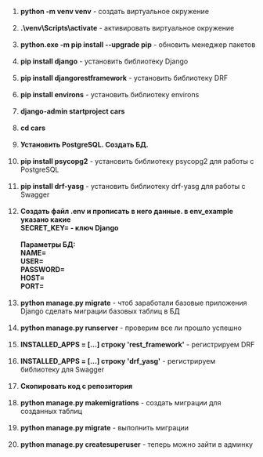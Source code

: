 <ol>
    <li><b>python -m venv venv</b> - создать виртуальное окружение</li><br>
    <li><b>.\venv\Scripts\activate</b> - активировать виртуальное окружение</li><br>
    <li><b>python.exe -m pip install --upgrade pip</b> - обновить менеджер пакетов</li><br>
    <li><b>pip install django</b> - установить библиотеку Django</li><br>
    <li><b>pip install djangorestframework</b> - установить библиотеку DRF</li><br>
    <li><b>pip install environs</b> - установить библиотеку environs</li><br>
    <li><b>django-admin startproject cars</b></li><br>
    <li><b>cd cars</b></li><br>
    <li><b>Установить PostgreSQL. Создать БД.</b></li><br>
    <li><b>pip install psycopg2</b> - установить библиотеку psycopg2 для работы с PostgreSQL</li><br>
    <li><b>pip install drf-yasg</b> - установить библиотеку drf-yasg для работы с Swagger</li><br>
    <li><b>Создать файл .env и прописать в него данные. в env_example указано какие<br>
        SECRET_KEY= - ключ Django<br>
        <br>
        Параметры БД:<br>
        NAME=<br>
        USER=<br>
        PASSWORD=<br>
        HOST=<br>
        PORT=<br></b></li><br>    
    <li><b>python manage.py migrate</b> - чтоб заработали базовые приложения Django сделать миграции базовых таблиц в БД</li><br>
    <li><b>python manage.py runserver</b> - проверим все ли прошло успешно</li><br>
    <li><b>INSTALLED_APPS = […] строку 'rest_framework'</b> - регистрируем DRF</li><br>
    <li><b>INSTALLED_APPS = […] строку 'drf_yasg'</b> - регистрируем библиотеку для Swagger</li><br>
    <li><b>Скопировать код с репозитория</b></li><br>
    <li><b>python manage.py makemigrations</b> - создать миграции для созданных таблиц</li><br>
    <li><b>python manage.py migrate</b> - выполнить миграции</li><br>
    <li><b>python manage.py createsuperuser</b> - теперь можно зайти в админку</li><br>
</ol>